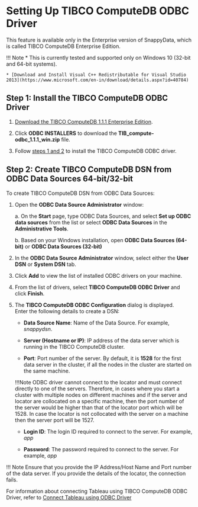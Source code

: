 # Setting Up TIBCO ComputeDB ODBC Driver

<ent>This feature is available only in the Enterprise version of SnappyData, which is called TIBCO ComputeDB Enterprise Edition. </br></ent>

!!! Note
    * This is currently tested and supported only on Windows 10 (32-bit and 64-bit systems).

    * [Download and Install Visual C++ Redistributable for Visual Studio 2013](https://www.microsoft.com/en-in/download/details.aspx?id=40784) 

## Step 1: Install the TIBCO ComputeDB ODBC Driver

1. [Download the TIBCO ComputeDB 1.1.1 Enterprise Edition](install.md#download-snappydata).

2. Click **ODBC INSTALLERS** to download the **TIB_compute-odbc_1.1.1_win.zip** file.

3. Follow [steps 1 and 2](howto/connect_using_odbc_driver.md) to install the TIBCO ComputeDB ODBC driver.

## Step 2: Create TIBCO ComputeDB DSN from ODBC Data Sources 64-bit/32-bit

To create TIBCO ComputeDB DSN from ODBC Data Sources:

1. Open the **ODBC Data Source Administrator** window:

	a. On the **Start** page, type ODBC Data Sources, and select **Set up ODBC data sources** from the list or select **ODBC Data Sources** in the **Administrative Tools**.

	b. Based on your Windows installation, open **ODBC Data Sources (64-bit)** or **ODBC Data Sources (32-bit)**

2. In the **ODBC Data Source Administrator** window, select either the **User DSN** or **System DSN** tab. 

3. Click **Add** to view the list of installed ODBC drivers on your machine.

4. From the list of drivers, select **TIBCO ComputeDB ODBC Driver** and click **Finish**.

5. The **TIBCO ComputeDB ODBC Configuration** dialog is displayed. </br>Enter the following details to create a DSN:

	* **Data Source Name**: Name of the Data Source. For example, *snappydsn*.  

	* **Server (Hostname or IP)**: IP address of the data server which is running in the TIBCO ComputeDB cluster.

	* **Port**: Port number of the server. By default, it is **1528** for the first data server in the cluster, if all the nodes in the cluster are started on the same machine.

	!!!Note
		ODBC driver cannot connect to the locator and must connect directly to one of the servers. Therefore, in cases where you start a cluster with multiple nodes on different machines and if the server and locator are collocated on a specific machine, then the port number of the server would be higher than that of the locator port which will be 1528. In case the locator is not collocated with the server on a machine then the server port will be 1527.

	* **Login ID**: The login ID required to connect to the server. For example, *app*

	* **Password**: The password required to connect to the server. For example, *app*

!!! Note
	Ensure that you provide the IP Address/Host Name and Port number of the data server. If you provide the details of the locator, the connection fails. 

For information about connecting Tableau using TIBCO ComputeDB ODBC Driver, refer to [Connect Tableau using ODBC Driver](./howto/tableauconnect.md#odbcdritab)
